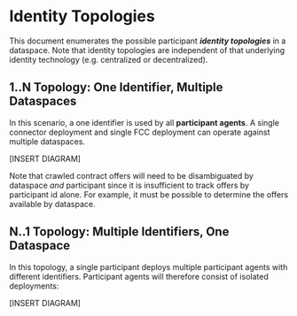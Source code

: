 # Identity Topologies

This document enumerates the possible participant *__identity topologies__* in a dataspace. Note that identity topologies are independent of that underlying identity technology (e.g. centralized or decentralized).

## 1..N Topology: One Identifier, Multiple Dataspaces

In this scenario, a one identifier is used by all __participant agents__. A single connector deployment and single FCC deployment can operate against multiple dataspaces.

[INSERT DIAGRAM]

Note that crawled contract offers will need to be disambiguated by dataspace _and_ participant since it is insufficient to track offers by participant id alone. For example, it must be possible to determine the offers available by dataspace. 

## N..1 Topology: Multiple Identifiers, One Dataspace

In this topology, a single participant deploys multiple participant agents with different identifiers. Participant agents will therefore consist of isolated deployments:

[INSERT DIAGRAM]